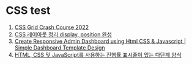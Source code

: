 # CSS test

1. [CSS Grid Crash Course 2022](https://www.youtube.com/watch?v=0xMQfnTU6oo)
1. [CSS 레이아웃 정리 display, position 완성](https://www.youtube.com/watch?v=jWh3IbgMUPI)
1. [Create Responsive Admin Dashboard using Html CSS & Javascript | Simple Dashboard Template Design](https://www.youtube.com/watch?v=nUUsUAPEjFc&t=1s)
1. [HTML, CSS 및 JavaScript를 사용하는 진행률 표시줄이 있는 다단계 양식](https://www.youtube.com/watch?v=JFfVilQSius)